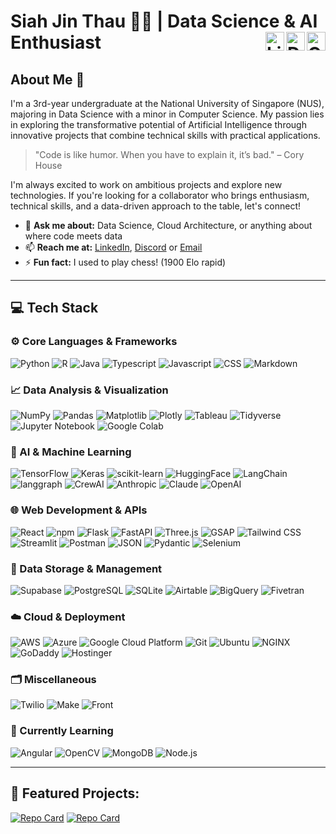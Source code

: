 # Siah Jin Thau 👨‍💻 | Data Science & AI Enthusiast &nbsp; &nbsp; [<img align="right" alt="GitHub" width="30px" src="https://img.icons8.com/fluent/48/000000/mail.png" />](mailto:jinthauofficial@gmail.com) [<img align="right" alt="Discord" width="30px" src="https://img.icons8.com/color/48/000000/discord-logo.png" />](https://discordapp.com/users/asjaytee) [<img align="right" alt="LinkedIn" width="30px" src="https://img.icons8.com/fluent/48/000000/linkedin.png" />](https://www.linkedin.com/in/siahjinthau)


## About Me 🌟

I'm a 3rd-year undergraduate at the National University of Singapore (NUS), majoring in Data Science with a minor in Computer Science. My passion lies in exploring the transformative potential of Artificial Intelligence through innovative projects that combine technical skills with practical applications.

> "Code is like humor. When you have to explain it, it’s bad." – Cory House

I'm always excited to work on ambitious projects and explore new technologies. If you're looking for a collaborator who brings enthusiasm, technical skills, and a data-driven approach to the table, let's connect!

- 💬 **Ask me about:** Data Science, Cloud Architecture, or anything about where code meets data
- 📫 **Reach me at:** [LinkedIn](https://www.linkedin.com/in/siahjinthau), [Discord](https://discordapp.com/users/asjaytee) or [Email](mailto:jinthauofficial@gmail.com)
- ⚡ **Fun fact:** I used to play chess! (1900 Elo rapid)

---

## 💻 Tech Stack

### ⚙️ Core Languages & Frameworks
![Python](https://img.shields.io/badge/python-3670A0?style=for-the-badge&logo=python&logoColor=ffdd54)
![R](https://img.shields.io/badge/r-%23276DC3.svg?style=for-the-badge&logo=r&logoColor=white)
![Java](https://img.shields.io/badge/java-%23ED8B00.svg?style=for-the-badge&logo=openjdk&logoColor=white)
![Typescript](https://img.shields.io/badge/TypeScript-3178C6?style=for-the-badge&logo=typescript&logoColor=white)
![Javascript](https://img.shields.io/badge/Javascript-F7DF1E?style=for-the-badge&logo=javascript&logoColor=black)
![CSS](https://img.shields.io/badge/css-663399?style=for-the-badge&logo=css&logoColor=white)
![Markdown](https://img.shields.io/badge/markdown-000000?style=for-the-badge&logo=markdown&logoColor=white)

### 📈 Data Analysis & Visualization
![NumPy](https://img.shields.io/badge/numpy-%23013243.svg?style=for-the-badge&logo=numpy&logoColor=white)
![Pandas](https://img.shields.io/badge/pandas-%23150458.svg?style=for-the-badge&logo=pandas&logoColor=white)
![Matplotlib](https://custom-icon-badges.demolab.com/badge/matplotlib-F7F7F7.svg?style=for-the-badge&logo=matplotlib)
![Plotly](https://img.shields.io/badge/Plotly-%233F4F75.svg?style=for-the-badge&logo=plotly&logoColor=white)
![Tableau](https://custom-icon-badges.demolab.com/badge/tableau-3766C4.svg?style=for-the-badge&logo=tableau)
![Tidyverse](https://img.shields.io/badge/tidyverse-1A162D?style=for-the-badge&logo=tidyverse&logoColor=white)
![Jupyter Notebook](https://img.shields.io/badge/notebook-F37626?style=for-the-badge&logo=jupyter&logoColor=white)
![Google Colab](https://img.shields.io/badge/Colab-F9AB00?style=for-the-badge&logo=googlecolab&color=525252)

### 🤖 AI & Machine Learning 
![TensorFlow](https://img.shields.io/badge/TensorFlow-%23FF6F00.svg?style=for-the-badge&logo=TensorFlow&logoColor=white)
![Keras](https://img.shields.io/badge/Keras-%23D00000.svg?style=for-the-badge&logo=Keras&logoColor=white)
![scikit-learn](https://img.shields.io/badge/scikit--learn-%23F7931E.svg?style=for-the-badge&logo=scikit-learn&logoColor=white)
![HuggingFace](https://img.shields.io/badge/-HuggingFace-FDEE21?style=for-the-badge&logo=HuggingFace&logoColor=black)
![LangChain](https://img.shields.io/badge/langchain-1C3C3C?style=for-the-badge&logo=langchain&logoColor=white)
![langgraph](https://img.shields.io/badge/langgraph-1C3C3C?style=for-the-badge&logo=langgraph&logoColor=white)
![CrewAI](https://img.shields.io/badge/crewai-FF5A50?style=for-the-badge&logo=crewai&logoColor=white)
![Anthropic](https://img.shields.io/badge/Anthropic-F0EEE6?style=for-the-badge&logo=anthropic&logoColor=191919)
![Claude](https://img.shields.io/badge/claude-D97757?style=for-the-badge&logo=claude&logoColor=white)
![OpenAI](https://img.shields.io/badge/openai-412991?style=for-the-badge&logo=openai&logoColor=white)

### 🌐 Web Development & APIs
![React](https://img.shields.io/badge/react-%2320232a.svg?style=for-the-badge&logo=react&logoColor=%2361DAFB)
![npm](https://img.shields.io/badge/NPM%20client-CB3837.svg?style=for-the-badge&logo=npm&logoColor=white)
![Flask](https://img.shields.io/badge/flask-%23000.svg?style=for-the-badge&logo=flask&logoColor=white)
![FastAPI](https://img.shields.io/badge/FastAPI-009688?style=for-the-badge&logo=fastapi&logoColor=white)
![Three.js](https://img.shields.io/badge/three.js-000000?style=for-the-badge&logo=threedotjs&logoColor=white)
![GSAP](https://img.shields.io/badge/-GSAP-88CE02?style=for-the-badge&logo=greensock&logoColor=white)
![Tailwind CSS](https://img.shields.io/badge/-Tailwind_CSS-38B2AC?style=for-the-badge&logo=tailwind-css&logoColor=white)
![Streamlit](https://img.shields.io/badge/Streamlit-%23FE4B4B.svg?style=for-the-badge&logo=streamlit&logoColor=white)
![Postman](https://img.shields.io/badge/Postman-FF6C37?style=for-the-badge&logo=postman&logoColor=white)
![JSON](https://img.shields.io/badge/JSON-000000?style=for-the-badge&logo=json&logoColor=white)
![Pydantic](https://img.shields.io/badge/pydantic-E92063?style=for-the-badge&logo=pydantic&logoColor=white)
![Selenium](https://img.shields.io/badge/Selenium-43B02A?style=for-the-badge&logo=selenium&logoColor=white)

### 💾 Data Storage & Management
![Supabase](https://img.shields.io/badge/Supabase-3ECF8E?style=for-the-badge&logo=supabase&logoColor=white)
![PostgreSQL](https://img.shields.io/badge/postgresql-FFFFFF.svg?style=for-the-badge&logo=postgresql&logoColor=black)
![SQLite](https://img.shields.io/badge/sqlite-%2307405e.svg?style=for-the-badge&logo=sqlite&logoColor=white)
![Airtable](https://img.shields.io/badge/Airtable-18BFFF?style=for-the-badge&logo=Airtable&logoColor=white)
![BigQuery](https://img.shields.io/badge/bigquery-669DF6.svg?style=for-the-badge&logo=googlebigquery&logoColor=white)
![Fivetran](https://custom-icon-badges.demolab.com/badge/fivetran-F7F7F7.svg?style=for-the-badge&logoColor=137AFA&logo=fivetran)

### ☁️ Cloud & Deployment
![AWS](https://custom-icon-badges.demolab.com/badge/Amazon_Web_Services-F7F7F7.svg?style=for-the-badge&logo=aws)
![Azure](https://custom-icon-badges.demolab.com/badge/Azure-F7F7F7.svg?style=for-the-badge&logo=azure1)
![Google Cloud Platform](https://img.shields.io/badge/google%20cloud-4285F4?style=for-the-badge&logo=googlecloud&logoColor=white)
![Git](https://img.shields.io/badge/git-%23F05033.svg?style=for-the-badge&logo=git&logoColor=white)
![Ubuntu](https://img.shields.io/badge/Ubuntu-E95420?style=for-the-badge&logo=ubuntu&logoColor=white)
![NGINX](https://img.shields.io/badge/nginx-009639.svg?style=for-the-badge&logo=nginx&logoColor=white)
![GoDaddy](https://img.shields.io/badge/godaddy-1BDBDB?style=for-the-badge&logo=godaddy&logoColor=white)
![Hostinger](https://img.shields.io/badge/Hostinger-673DE6?style=for-the-badge&logo=hostinger&logoColor=white)

### 🗂️ Miscellaneous
![Twilio](https://img.shields.io/badge/twilio-F22F46?style=for-the-badge&logo=twilio&logoColor=white)
![Make](https://img.shields.io/badge/Make-6D00CC?style=for-the-badge&logo=make&logoColor=white)
![Front](https://custom-icon-badges.demolab.com/badge/FRONT-F7F7F7.svg?style=for-the-badge&logo=front)

### 🌱 Currently Learning
![Angular](https://img.shields.io/badge/Angular-DD0031?style=for-the-badge&logo=angular&logoColor=white)
![OpenCV](https://img.shields.io/badge/opencv-%23white.svg?style=for-the-badge&logo=opencv&logoColor=white)
![MongoDB](https://img.shields.io/badge/mongo%20db-47A248.svg?style=for-the-badge&logo=mongodb&logoColor=white)
![Node.js](https://img.shields.io/badge/node.js-5FA04E.svg?style=for-the-badge&logo=nodedotjs&logoColor=white)

---

## 🚀 Featured Projects:

[![Repo Card](https://github-readme-stats.vercel.app/api/pin/?username=asjaytee&repo=Personal-Website&theme=tokyonight&v=1)](https://github.com/AsJayTee/Personal-Website)
[![Repo Card](https://github-readme-stats.vercel.app/api/pin/?username=asjaytee&repo=PB-Chatbot&theme=tokyonight)](https://github.com/AsJayTee/PB-Chatbot)
